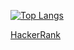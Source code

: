 <!--[![roadmap.sh](https://api.roadmap.sh/v1-badge/tall/6490b38fdb7de05a7a6f3d97?variant=light&roadmaps=spring-boot%2Cjava%2Cbackend)](https://roadmap.sh)-->
<!--Roadmap counter, left out because it's buggy-->
[![Top Langs](https://github-readme-stats.vercel.app/api/top-langs/?username=guilhermedeon)](https://github.com/anuraghazra/github-readme-stats)

[HackerRank](https://www.hackerrank.com/GDFaria)
<!--[LeetCode]https://leetcode.com/guibyn/-->
